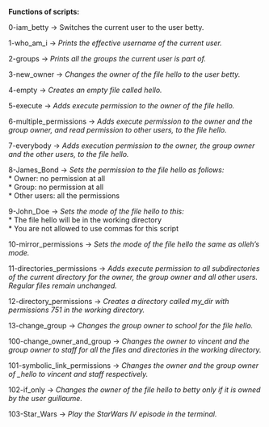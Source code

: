 **Functions of scripts:**

0-iam_betty -> Switches the current user to the user betty.

1-who_am_i -> *Prints the effective username of the current user.*

2-groups -> *Prints all the groups the current user is part of.*

3-new_owner -> *Changes the owner of the file hello to the user betty.*

4-empty -> *Creates an empty file called hello.*

5-execute -> *Adds execute permission to the owner of the file hello.*

6-multiple_permissions -> *Adds execute permission to the owner and the group owner, and read permission to other users, to the file hello.*

7-everybody -> *Adds execution permission to the owner, the group owner and the other users, to the file hello.*

8-James_Bond -> *Sets the permission to the file hello as follows:*  
                * Owner: no permission at all  
                * Group: no permission at all  
                * Other users: all the permissions  

9-John_Doe -> *Sets the mode of the file hello to this:*  
                * The file hello will be in the working directory  
                * You are not allowed to use commas for this script  

10-mirror_permissions -> *Sets the mode of the file hello the same as olleh’s mode.*

11-directories_permissions -> *Adds execute permission to all subdirectories of the current directory for the owner, the group owner and all other users. Regular files remain unchanged.*

12-directory_permissions -> *Creates a directory called my_dir with permissions 751 in the working directory.*

13-change_group -> *Changes the group owner to school for the file hello.*

100-change_owner_and_group -> *Changes the owner to vincent and the group owner to staff for all the files and directories in the working directory.*

101-symbolic_link_permissions -> *Changes the owner and the group owner of _hello to vincent and staff respectively.*

102-if_only -> *Changes the owner of the file hello to betty only if it is owned by the user guillaume.*

103-Star_Wars -> *Play the StarWars IV episode in the terminal.*






